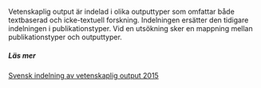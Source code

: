 Vetenskaplig output är indelad i olika outputtyper som omfattar både textbaserad och icke-textuell forskning. Indelningen ersätter den tidigare indelningen i publikationstyper. Vid en utsökning sker en mappning mellan publikationstyper och outputtyper.

##### Läs mer  
[Svensk indelning av vetenskaplig output 2015](http://www.kb.se/dokument/SwePub/Svensk-indelning-av-vetenskaplig-output_2015.pdf)
